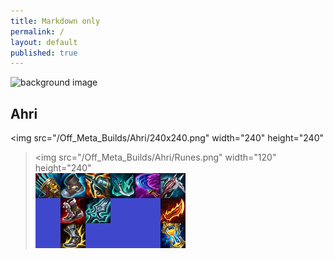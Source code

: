 ```yaml
---
title: Markdown only
permalink: /
layout: default
published: true
---
```

![ background image](![Background.gif]({{site.baseurl}}/Off_Meta_Builds/Background.gif)) 
## Ahri

<img src="/Off_Meta_Builds/Ahri/240x240.png" width="240" height="240"
><img src="/Off_Meta_Builds/Ahri/Runes.png" width="120" height="240"
><br><img src="/Off_Meta_Builds/Ahri/Items.png" width="240" height="120">